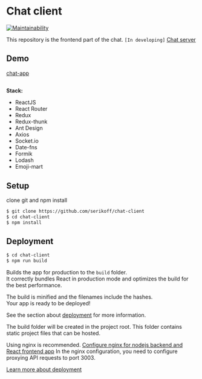 
# Сhat client
[![Maintainability](https://api.codeclimate.com/v1/badges/05ee95200bd6dd123f97/maintainability)](https://codeclimate.com/github/serikoff/chat-client/maintainability)


This repository is the frontend part of the chat. `[In developing]`
[Chat server](https://github.com/serikoff/chat-server)

## Demo
[chat-app](http://chat-app.website/)

##
  **Stack:**
-   ReactJS
-   React Router
-   Redux
-   Redux-thunk
-   Ant Design
-   Axios
-   Socket.io
-   Date-fns
-   Formik
-   Lodash
-   Emoji-mart

##  Setup

clone git and npm install
```sh
$ git clone https://github.com/serikoff/chat-client
$ cd chat-client
$ npm install
```

##  Deployment
```sh
$ cd chat-client
$ npm run build
```

Builds the app for production to the `build` folder.<br />
It correctly bundles React in production mode and optimizes the build for the best performance.

The build is minified and the filenames include the hashes.<br />
Your app is ready to be deployed!

See the section about [deployment](https://facebook.github.io/create-react-app/docs/deployment) for more information.

The build folder will be created in the project root.
This folder contains static project files that can be hosted.

Using nginx is recommended.
[Configure nginx for nodejs backend and React frontend app](https://www.digitalocean.com/community/questions/configure-nginx-for-nodejs-backend-and-react-frontend-app)
In the nginx configuration, you need to configure proxying API requests to port 3003.

[Learn more about deployment](https://facebook.github.io/create-react-app/docs/deployment)
